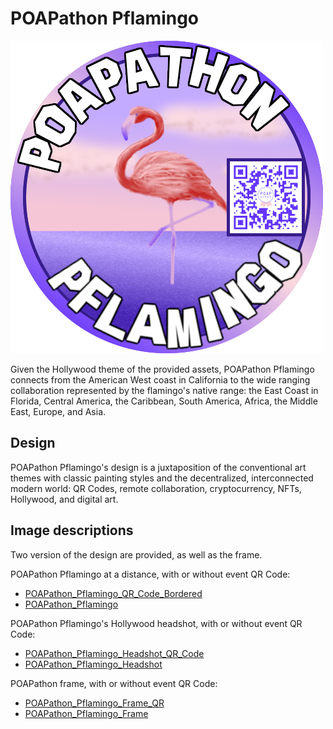 # POAPathon Pflamingo

![POAPathon Pflamingo](POAPathon_Pflamingo_QR_Code_Bordered.png)

Given the Hollywood theme of the provided assets, POAPathon Pflamingo connects from the American West coast in California to the wide ranging collaboration represented by the flamingo's native range: the East Coast in Florida, Central America, the Caribbean, South America, Africa, the Middle East, Europe, and Asia.

## Design

POAPathon Pflamingo's design is a juxtaposition of the conventional art themes with classic painting styles and the decentralized, interconnected modern world: QR Codes, remote collaboration, cryptocurrency, NFTs, Hollywood, and digital art.

## Image descriptions

Two version of the design are provided, as well as the frame.

POAPathon Pflamingo at a distance, with or without event QR Code:
- [POAPathon_Pflamingo_QR_Code_Bordered](POAPathon_Pflamingo_QR.png)
- [POAPathon_Pflamingo](POAPathon_Pflamingo.png)

POAPathon Pflamingo's Hollywood headshot, with or without event QR Code:
- [POAPathon_Pflamingo_Headshot_QR_Code](POAPathon_Pflamingo_Headshot_QR.png)
- [POAPathon_Pflamingo_Headshot](POAPathon_Pflamingo_Headshot.png)

POAPathon frame, with or without event QR Code:
- [POAPathon_Pflamingo_Frame_QR](POAPathon_Frame_QR.png)
- [POAPathon_Pflamingo_Frame](POAPathon_Frame_.png)
